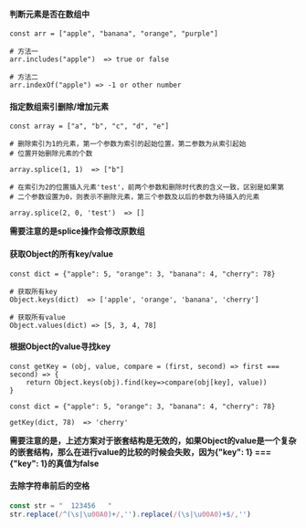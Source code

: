 #### 判断元素是否在数组中
```javascripts
const arr = ["apple", "banana", "orange", "purple"]

# 方法一
arr.includes("apple")  => true or false

# 方法二
arr.indexOf("apple") => -1 or other number
```

#### 指定数组索引删除/增加元素
```javascripts
const array = ["a", "b", "c", "d", "e"]

# 删除索引为1的元素，第一个参数为索引的起始位置，第二参数为从索引起始
# 位置开始删除元素的个数

array.splice(1, 1)  => ["b"]

# 在索引为2的位置插入元素'test'，前两个参数和删除时代表的含义一致，区别是如果第
# 二个参数设置为0，则表示不删除元素，第三个参数及以后的参数为待插入的元素

array.splice(2, 0, 'test')  => []
```

**需要注意的是splice操作会修改原数组**

#### 获取Object的所有key/value
```javascripts
const dict = {"apple": 5, "orange": 3, "banana": 4, "cherry": 78}

# 获取所有key
Object.keys(dict)  => ['apple', 'orange', 'banana', 'cherry']

# 获取所有value
Object.values(dict) => [5, 3, 4, 78]
```

#### 根据Object的value寻找key
```javascripts
const getKey = (obj, value, compare = (first, second) => first === second) => {
    return Object.keys(obj).find(key=>compare(obj[key], value))
}

const dict = {"apple": 5, "orange": 3, "banana": 4, "cherry": 78}

getKey(dict, 78)  => 'cherry'
```

**需要注意的是，上述方案对于嵌套结构是无效的，如果Object的value是一个复杂的嵌套结构，那么在进行value的比较的时候会失败，因为{"key": 1} === {"key": 1}的真值为false**


#### 去除字符串前后的空格
```javascript
const str = "  123456   "
str.replace(/^(\s|\u00A0)+/,'').replace(/(\s|\u00A0)+$/,'')
```